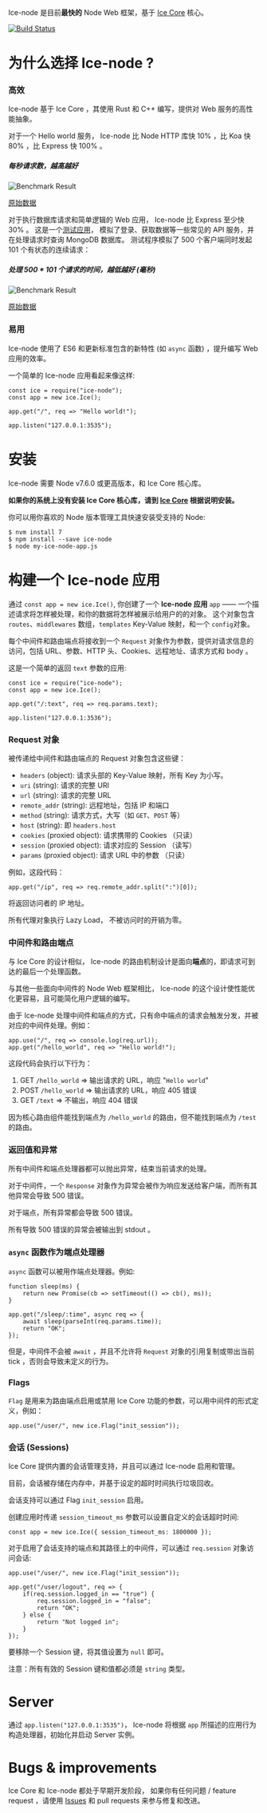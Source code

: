 Ice-node 是目前**最快的** Node Web 框架，基于 [Ice Core](https://github.com/losfair/IceCore) 核心。

[![Build Status](https://travis-ci.org/losfair/ice-node.svg?branch=master)](https://travis-ci.org/losfair/ice-node)

# 为什么选择 Ice-node ?

### 高效

Ice-node 基于 Ice Core ，其使用 Rust 和 C++ 编写，提供对 Web 服务的高性能抽象。

对于一个 Hello world 服务， Ice-node 比 Node HTTP 库快 10% ，比 Koa 快 80% ，比 Express 快 100% 。

##### 每秒请求数，越高越好

![Benchmark Result](http://i.imgur.com/TkV8IxE.png)

[原始数据](https://gist.github.com/losfair/066b04978d6a5b27418d85a6305ecd5c)

对于执行数据库请求和简单逻辑的 Web 应用， Ice-node 比 Express 至少快 30% 。
这是一个[测试应用](https://github.com/losfair/ice-node-perf-tests)，
模拟了登录、获取数据等一些常见的 API 服务，并在处理请求时查询 MongoDB 数据库。
测试程序模拟了 500 个客户端同时发起 101 个有状态的连续请求：

##### 处理 500 * 101 个请求的时间，越低越好 (毫秒)

![Benchmark Result](http://i.imgur.com/OIEUPOr.png)

[原始数据](https://gist.github.com/losfair/4d219e98b2e207ad4985b75304321292)

### 易用

Ice-node 使用了 ES6 和更新标准包含的新特性 (如 `async` 函数) ，提升编写 Web 应用的效率。

一个简单的 Ice-node 应用看起来像这样:

    const ice = require("ice-node");
    const app = new ice.Ice();

    app.get("/", req => "Hello world!");

    app.listen("127.0.0.1:3535");

# 安装

Ice-node 需要 Node v7.6.0 或更高版本，和 Ice Core 核心库。

**如果你的系统上没有安装 Ice Core 核心库，请到 [Ice Core](https://github.com/losfair/IceCore) 根据说明安装。**

你可以用你喜欢的 Node 版本管理工具快速安装受支持的 Node:

    $ nvm install 7
    $ npm install --save ice-node
    $ node my-ice-node-app.js

# 构建一个 Ice-node 应用

通过 `const app = new ice.Ice()`, 你创建了一个 **Ice-node 应用** `app` —— 一个描述请求将怎样被处理，和你的数据将怎样被展示给用户的的对象。
这个对象包含 `routes`、`middlewares` 数组，`templates` Key-Value 映射，和一个 `config`对象。

每个中间件和路由端点将接收到一个 `Request` 对象作为参数，提供对请求信息的访问，包括 URL、参数、HTTP 头、Cookies、远程地址、请求方式和 body 。

这是一个简单的返回 `text` 参数的应用:

    const ice = require("ice-node");
    const app = new ice.Ice();

    app.get("/:text", req => req.params.text);

    app.listen("127.0.0.1:3536");

### Request 对象

被传递给中间件和路由端点的 Request 对象包含这些键：

- `headers` (object): 请求头部的 Key-Value 映射，所有 Key 为小写。
- `uri` (string): 请求的完整 URI
- `url` (string): 请求的完整 URL
- `remote_addr` (string): 远程地址，包括 IP 和端口
- `method` (string): 请求方式，大写（如 `GET`、`POST` 等）
- `host` (string): 即 `headers.host`
- `cookies` (proxied object): 请求携带的 Cookies （只读）
- `session` (proxied object): 请求对应的 Session （读写）
- `params` (proxied object): 请求 URL 中的参数 （只读）

例如，这段代码：

    app.get("/ip", req => req.remote_addr.split(":")[0]);

将返回访问者的 IP 地址。

所有代理对象执行 Lazy Load， 不被访问时的开销为零。

### 中间件和路由端点

与 Ice Core 的设计相似， Ice-node 的路由机制设计是面向**端点**的，即请求可到达的最后一个处理函数。

与其他一些面向中间件的 Node Web 框架相比， Ice-node 的这个设计使性能优化更容易，且可能简化用户逻辑的编写。

由于 Ice-node 处理中间件和端点的方式，只有命中端点的请求会触发分发，并被对应的中间件处理。例如：

    app.use("/", req => console.log(req.url));
    app.get("/hello_world", req => "Hello world!");

这段代码会执行以下行为：

1. GET `/hello_world` => 输出请求的 URL，响应 "`Hello world`"
2. POST `/hello_world` => 输出请求的 URL，响应 405 错误
3. GET `/text` => 不输出，响应 404 错误

因为核心路由组件能找到端点为 `/hello_world` 的路由，但不能找到端点为 `/test` 的路由。

### 返回值和异常

所有中间件和端点处理器都可以抛出异常，结束当前请求的处理。

对于中间件，一个 `Response` 对象作为异常会被作为响应发送给客户端，而所有其他异常会导致 500 错误。

对于端点，所有异常都会导致 500 错误。

所有导致 500 错误的异常会被输出到 stdout 。

### `async` 函数作为端点处理器

`async` 函数可以被用作端点处理器。例如:

    function sleep(ms) {
        return new Promise(cb => setTimeout(() => cb(), ms));
    }

    app.get("/sleep/:time", async req => {
        await sleep(parseInt(req.params.time));
        return "OK";
    });

但是，中间件不会被 `await` ，并且不允许将 `Request` 对象的引用复制或带出当前 tick ，否则会导致未定义的行为。

### Flags

`Flag` 是用来为路由端点启用或禁用 Ice Core 功能的参数，可以用中间件的形式定义，例如：

    app.use("/user/", new ice.Flag("init_session"));

### 会话 (Sessions)

Ice Core 提供内置的会话管理支持，并且可以通过 Ice-node 启用和管理。

目前，会话被存储在内存中，并基于设定的超时时间执行垃圾回收。

会话支持可以通过 Flag `init_session` 启用。

创建应用时传递 `session_timeout_ms` 参数可以设置自定义的会话超时时间:

    const app = new ice.Ice({ session_timeout_ms: 1800000 });

对于启用了会话支持的端点和其路径上的中间件，可以通过 `req.session` 对象访问会话:

    app.use("/user/", new ice.Flag("init_session"));

    app.get("/user/logout", req => {
        if(req.session.logged_in == "true") {
            req.session.logged_in = "false";
            return "OK";
        } else {
            return "Not logged in";
        }
    });

要移除一个 Session 键，将其值设置为 `null` 即可。

注意：所有有效的 Session 键和值都必须是 `string` 类型。

# Server

通过 `app.listen("127.0.0.1:3535")`， Ice-node 将根据 `app` 所描述的应用行为构造处理器，初始化并启动 Server 实例。

# Bugs & improvements

Ice Core 和 Ice-node 都处于早期开发阶段，
如果你有任何问题 / feature request ，请使用 [Issues](https://github.com/losfair/ice-node/issues) 和 pull requests 来参与修复和改进。
